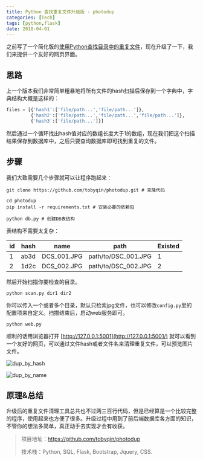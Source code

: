```yaml
---
title: Python 查找重复文件升级版 - photodup
categories: [Tech]
tags: [python,flask]
date: 2018-04-01
---
```


之前写了一个简化版的[使用Python查找目录中的重复文件](/posts/2018-03-22/find-duplicate-files-by-python/)，现在升级了一下，我们来提供一个友好的网页界面。

<!-- more -->

## 思路

上一个版本我们非常简单粗暴地将所有文件的hash扫描后保存到一个字典中，字典结构大概是这样的：

```Python
files = [{'hash1':['file/path...','file/path...']},
         {'hash2':['file/path...','file/path...','file/path...']},
         {'hash3':['file/path...']}]
```

然后通过一个循环找出hash值对应的数组长度大于1的数组，现在我们把这个扫描结果保存到数据库中，之后只要查询数据库即可找到重复的文件。

## 步骤

我们大致需要几个步骤就可以让程序跑起来：

```Shell
git clone https://github.com/tobyqin/photodup.git # 克隆代码

cd photodup
pip install -r requirements.txt # 安装必要的依赖包

python db.py # 创建DB表结构
```

表结构不需要太复杂：

| id   | hash | name        | path                | Existed |
| ---- | ---- | ----------- | ------------------- | ------- |
| 1    | ab3d | DCS_001.JPG | path/to/DSC_001.JPG | 1       |
| 2    | 1d2c | DCS_002.JPG | path/to/DSC_002.JPG | 2       |

然后开始扫描你要检查的目录。

```
python scan.py dir1 dir2
```

你可以传入一个或者多个目录，默认只检索jpg文件，也可以修改`config.py`里的配置项来自定义。扫描结束后，启动web服务即可。

```
python web.py
```

顺利的话用浏览器打开 [http://127.0.0.1:5001](http://127.0.0.1:5001/) 就可以看到一个友好的网页，可以通过文件hash或者文件名来清理重复文件，可以预览图片文件。

![dup_by_hash](https://tobyqin.github.io/images/dup_by_hash.png)

![dup_by_name](https://tobyqin.github.io/images/dup_by_name.png)

## 原理&总结

升级后的重复文件清理工具总共也不过两三百行代码，但是已经算是一个比较完整的程序，使用起来也方便了很多。升级过程中用到了前后端数据库各方面的知识，不管你的想法多简单，真正动手去实现才会有收获。

> 项目地址：https://github.com/tobyqin/photodup
>
> 技术栈：Python, SQL, Flask, Bootstrap, Jquery, CSS.